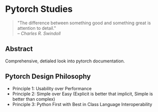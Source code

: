 # Pytorch Studies
> "The difference between something good and something great is attention to detail."  
> – *Charles R. Swindoll*
## Abstract 
Comprehensive, detialed look into pytorch documentation.

## Pytorch Design Philosophy
* Principle 1: Usability over Performance
* Principle 2: Simple over Easy (Explicit is better that implicit, Simple is better than complex) 
* Principle 3: Python First with Best in Class Language Interoperability


